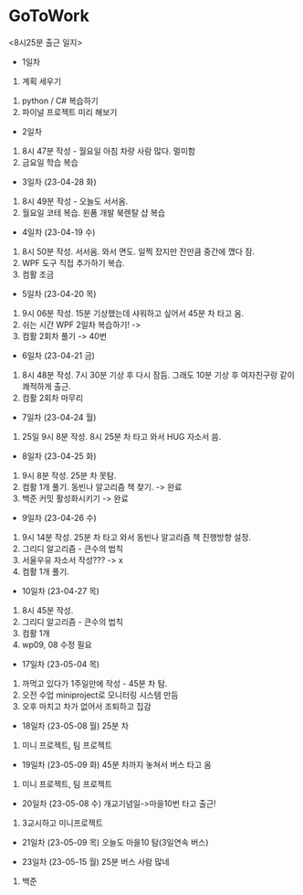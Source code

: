 # GoToWork

<8시25분 출근 일지>

- 1일차
1. 계획 세우기
  1) python / C# 복습하기
  2) 파이널 프로젝트 미리 해보기
  
- 2일차 
1. 8시 47분 작성 - 월요일 아침 차량 사람 많다. 멀미함
2. 금요일 학습 복습

- 3일차 (23-04-28 화)
1. 8시 49분 작성 - 오늘도 서서옴.
2. 월요일 코테 복습. 윈폼 개발 북렌탈 샵 복습

- 4일차 (23-04-19 수)
1. 8시 50분 작성. 서서옴. 와서 면도. 일찍 잤지만 잔만큼 중간에 깼다 잠.
2. WPF 도구 직접 추가하기 복습.
3. 컴활 조금

- 5일차 (23-04-20 목)
1. 9시 06분 작성. 15분 기상했는데 샤워하고 싶어서 45분 차 타고 옴.
2. 쉬는 시간 WPF 2일차 복습하기! ->
3. 컴활 2회차 풀기 -> 40번

- 6일차 (23-04-21 금)
1. 8시 48분 작성. 7시 30분 기상 후 다시 잠듬. 그래도 10분 기상 후 여자친구랑 같이 쾌적하게 출근.
2. 컴활 2회차 마무리

- 7일차 (23-04-24 월)
1. 25일 9시 8분 작성. 8시 25분 차 타고 와서 HUG 자소서 씀.

- 8일차 (23-04-25 화)
1. 9시 8분 작성. 25분 차 못탐.
2. 컴활 1개 풀기. 동빈나 알고리즘 책 찾기. -> 완료
3. 백준 커밋 활성화시키기 -> 완료

- 9일차 (23-04-26 수)
1. 9시 14분 작성. 25분 차 타고 와서 동빈나 알고리즘 책 진행방향 설정.
2. 그리디 알고리즘 - 큰수의 법칙
3. 서울우유 자소서 작성??? -> x
4. 컴활 1개 풀기.

- 10일차 (23-04-27 목)
1. 8시 45분 작성.
2. 그리디 알고리즘 - 큰수의 법칙
3. 컴활 1개
4. wp09, 08 수정 필요

- 17일차 (23-05-04 목)
1. 까먹고 있다가 1주일만에 작성 - 45분 차 탐.
2. 오전 수업 miniproject로 모니터링 시스템 만듬
3. 오후 마치고 차가 없어서 조퇴하고 집감

- 18일차 (23-05-08 월) 25분 차
1. 미니 프로젝트, 팀 프로젝트

- 19일차 (23-05-09 화) 45분 차까지 놓쳐서 버스 타고 옴
1. 미니 프로젝트, 팀 프로젝트

- 20일차 (23-05-08 수) 개교기념일->마을10번 타고 출근!
1. 3교시하고 미니프로젝트

- 21일차 (23-05-09 목) 오늘도 마을10 탐(3일연속 버스)

- 23일차 (23-05-15 월) 25분 버스 사람 많네
1. 백준
